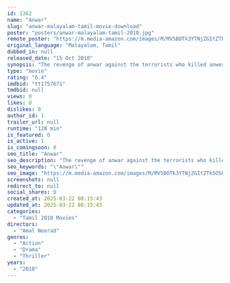 ```yaml
---
id: 1362
name: "Anwar"
slug: "anwar-malayalam-tamil-movie-download"
poster: "posters/anwar-malayalam-tamil-2010.jpg"
remote_poster: "https://m.media-amazon.com/images/M/MV5BOTk3YTNjZGItZTk5OS00YTgyLWE1M2MtYTQ3MDM3YTU0NWQ4XkEyXkFqcGdeQXVyMjkxNzQ1NDI@._V1_SX300.jpg"
original_language: "Malayalam, Tamil"
dubbed_in: null
released_date: "15 Oct 2010"
synopsis: "The revenge of anwar against the terrorists who killed anwer's family in a bomb blast. After the Blast anwar plan a secrete mission to find the faces behind the Blast."
type: "movie"
rating: "6.4"
imdbid: "tt1757671"
tmdbid: null
views: 0
likes: 0
dislikes: 0
author_id: 1
trailer_url: null
runtime: "128 min"
is_featured: 0
is_active: 1
is_comingsoon: 0
seo_title: "Anwar"
seo_description: "The revenge of anwar against the terrorists who killed anwer's family in a bomb blast. After the Blast anwar plan a secrete mission to find the faces behind the Blast."
seo_keywords: "\"Anwar\""
seo_image: "https://m.media-amazon.com/images/M/MV5BOTk3YTNjZGItZTk5OS00YTgyLWE1M2MtYTQ3MDM3YTU0NWQ4XkEyXkFqcGdeQXVyMjkxNzQ1NDI@._V1_SX300.jpg"
screenshots: null
redirect_to: null
social_shares: 0
created_at: 2025-03-22 08:15:43
updated_at: 2025-03-22 08:15:43
categories:
  - "Tamil 2010 Movies"
directors:
  - "Amal Neerad"
genres:
  - "Action"
  - "Drama"
  - "Thriller"
years:
  - "2010"
---
```

